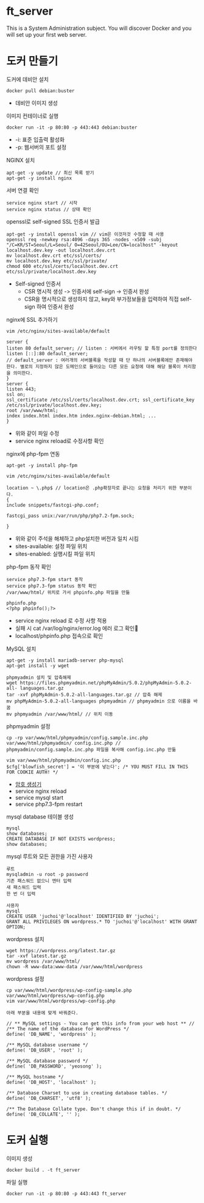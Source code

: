 # ft_server
This is a System Administration subject. You will discover Docker and you will set up your first web server.

# 도커 만들기
도커에 데비안 설치
```
docker pull debian:buster
```
- 데비안 이미지 생성

이미지 컨테이너로 실행
```
docker run -it -p 80:80 -p 443:443 debian:buster
```
- -i: 표준 입출력 활성화
- -p: 웹서버의 포트 설정

NGINX 설치
```
apt-get -y update // 최신 목록 받기
apt-get -y install nginx
```

서버 연결 확인
```
service nginx start // 시작
service nginx status // 상태 확인
```

openssl로 self-signed SSL 인증서 발급
```
apt-get -y install openssl vim // vim은 이것저것 수정할 때 사용
openssl req -newkey rsa:4096 -days 365 -nodes -x509 -subj "/C=KR/ST=Seoul/L=Seoul/ O=42Seoul/OU=Lee/CN=localhost" -keyout localhost.dev.key -out localhost.dev.crt
mv localhost.dev.crt etc/ssl/certs/
mv localhost.dev.key etc/ssl/private/
chmod 600 etc/ssl/certs/localhost.dev.crt etc/ssl/private/localhost.dev.key
```
- Self-signed 인증서
    - CSR 명시적 생성 -> 인증서에 self-sign -> 인증서 완성
    - CSR을 명시적으로 생성하지 않고, key와 부가정보들을 입력하여 직접 self-sign 하여 인증서 완성

nginx에 SSL 추가하기
```
vim /etc/nginx/sites-available/default

server {
listen 80 default_server; // listen : 서버에서 라우팅 할 특정 port를 정의한다 listen [::]:80 default_server;
// default_server : 여러개의 서버블록을 작성할 때 단 하나의 서버블록에만 존재해야 한다. 별로의 지정하지 않은 도메인으로 들어오는 다른 모든 요청에 대해 해당 블록이 처리함을 의미한다.
}
server {
listen 443;
ssl on;
ssl_certificate /etc/ssl/certs/localhost.dev.crt; ssl_certificate_key /etc/ssl/private/localhost.dev.key;
root /var/www/html;
index index.html index.htm index.nginx-debian.html; ...
}
```
- 위와 같이 파일 수정
- service nginx reload로 수정사항 확인

nginx에 php-fpm 연동
```
apt-get -y install php-fpm

vim /etc/nginx/sites-available/default

location ~ \.php$ // location은 .php확장자로 끝나는 요청을 처리기 위한 부분이다. 
{
include snippets/fastcgi-php.conf;

fastcgi_pass unix:/var/run/php/php7.2-fpm.sock;

}
```
- 위와 같이 주석을 해체하고 php설치한 버전과 일치 시킴
- sites-available: 설정 파일 위치
- sites-enabled: 실행시킬 파일 위치

php-fpm 동작 확인
```
service php7.3-fpm start 동작
service php7.3-fpm status 동작 확인
/var/www/html/ 위치로 가서 phpinfo.php 파일을 만듦

phpinfo.php
<?php phpinfo();?>
```
- service nginx reload 로 수정 사항 적용
- 실패 시 cat /var/log/nginx/error.log 에러 로그 확인
- localhost/phpinfo.php 접속으로 확인

MySQL 설치
```
apt-get -y install mariadb-server php-mysql
apt-get install -y wget

phpmyadmin 설치 및 압축해제
wget https://files.phpmyadmin.net/phpMyAdmin/5.0.2/phpMyAdmin-5.0.2-all- languages.tar.gz
tar -xvf phpMyAdmin-5.0.2-all-languages.tar.gz // 압축 해제
mv phpMyAdmin-5.0.2-all-languages phpmyadmin // phpmyadmin 으로 이름을 바꿈
mv phpmyadmin /var/www/html/ // 위치 이동
```

phpmyadmin 설정
```
cp -rp var/www/html/phpmyadmin/config.sample.inc.php var/www/html/phpmyadmin/ config.inc.php // phpmyadmin/config.sample.inc.php 파일을 복사해 config.inc.php 만듦

vim var/www/html/phpmyadmin/config.inc.php
$cfg['blowfish_secret'] = '이 부분에 넣는다'; /* YOU MUST FILL IN THIS FOR COOKIE AUTH! */
```
- [암호 생성기](https://phpsolved.com/phpmyadmin-blowfish-secret-generator/?g=5cecac771c51c)
- service nginx reload
- service mysql start
- service php7.3-fpm restart 

mysql database 테이블 생성
```
mysql
show databases;
CREATE DATABASE IF NOT EXISTS wordpress;
show databases;
```

mysql 루트와 모든 권한을 가진 사용자
```
루트
mysqladmin -u root -p password
기존 패스워드 없으니 엔터 입력 
새 패스워드 입력
한 번 더 입력

사용자 
mysql
CREATE USER 'juchoi'@'localhost' IDENTIFIED BY 'juchoi';
GRANT ALL PRIVILEGES ON wordpress.* TO 'juchoi'@'localhost' WITH GRANT OPTION;
```

wordpress 설치
```
wget https://wordpress.org/latest.tar.gz
tar -xvf latest.tar.gz
mv wordpress /var/www/html/
chown -R www-data:www-data /var/www/html/wordpress
```

wordpress 설정
```
cp var/www/html/wordpress/wp-config-sample.php var/www/html/wordpress/wp-config.php 
vim var/www/html/wordpress/wp-config.php 

아래 부분을 내용에 맞게 바꿔준다. 

// ** MySQL settings - You can get this info from your web host ** //
/** The name of the database for WordPress */
define( 'DB_NAME', 'wordpress' );

/** MySQL database username */
define( 'DB_USER', 'root' );

/** MySQL database password */
define( 'DB_PASSWORD', 'yeosong' );

/** MySQL hostname */
define( 'DB_HOST', 'localhost' );

/** Database Charset to use in creating database tables. */
define( 'DB_CHARSET', 'utf8' );

/** The Database Collate type. Don't change this if in doubt. */
define( 'DB_COLLATE', '' );
```

# 도커 실행
이미지 생성
```
docker build . -t ft_server
```

파일 실행
```
docker run -it -p 80:80 -p 443:443 ft_server
```